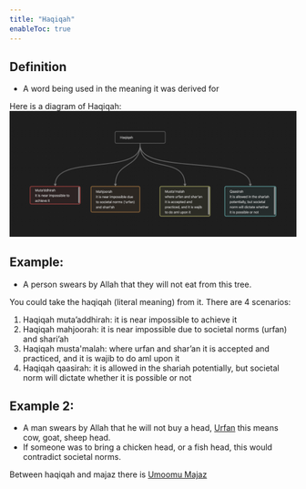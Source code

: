 ```yaml
---
title: "Haqiqah"
enableToc: true
---
```

## Definition
- A word being used in the meaning it was derived for

Here is a diagram of Haqiqah:
![Haqiqah diagram](Usul%20Fiqh/Quranic%20words/Haqiqah%20diagram.png)
## Example: 
- A person swears by Allah that they will not eat from this tree.

You could take the haqiqah (literal meaning) from it. There are 4 scenarios:
1. Haqiqah muta’addhirah: it is near impossible to achieve it
2. Haqiqah mahjoorah: it is near impossible due to societal norms (urfan) and shari’ah
3. Haqiqah musta'malah: where urfan and shar’an it is accepted and practiced, and it is wajib to do aml upon it 
4. Haqiqah qaasirah: it is allowed in the shariah potentially, but societal norm will dictate whether it is possible or not

## Example 2: 
- A man swears by Allah that he will not buy a head, [Urfan](Usul%20Fiqh/Glossary/Urfan.md) this means cow, goat, sheep head. 
- If someone was to bring a chicken head, or a fish head, this would contradict societal norms. 

Between haqiqah and majaz there is [Umoomu Majaz](Usul%20Fiqh/Quranic%20words/Umoomu%20Majaz.md)
